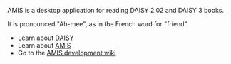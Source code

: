 AMIS is a desktop application for reading DAISY 2.02 and DAISY 3 books.

It is pronounced "Ah-mee", as in the French word for "friend".

* Learn about [DAISY](http://www.daisy.org)
* Learn about [AMIS](http://www.daisy.org/amis)
* Go to the [AMIS development wiki](https://github.com/daisy-consortium/amis/wiki/_pages)

